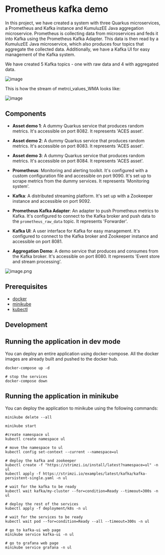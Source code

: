 # Prometheus kafka demo

In this project, we have created a system with three Quarkus microservices, a Prometheus and Kafka instance and KumuluzEE Java aggregation microservice. Prometheus is collecting data from microservices and feds it into Kafka using the Prometheus Kafka Adapter. This data is then read by a KumuluzEE Java microservice, which also produces four topics that aggregate the collected data. Additionally, we have a Kafka UI for easy management of the Kafka system.

We have created 5 Kafka topics - one with raw data and 4 with aggregated data.

![image](https://github.com/AnejVovcak/prometheus-kafka-demo/assets/79155108/bbf48cf0-25e6-41bd-bc5f-f7ffa5ced14c)

This is how the stream of metrci_values_WMA looks like:

![image](https://github.com/AnejVovcak/prometheus-kafka-demo/assets/79155108/56ca405f-8801-422c-bbaf-4a44f795d206)


## Components

- **Asset demo 1**: A dummy Quarkus service that produces random metrics. It's accessible on port 8082. It represents 'ACES asset'.

- **Asset demo 2**: A dummy Quarkus service that produces random metrics. It's accessible on port 8083. It represents 'ACES asset'.

- **Asset demo 3**: A dummy Quarkus service that produces random metrics. It's accessible on port 8084. It represents 'ACES asset'.

- **Prometheus**: Monitoring and alerting toolkit. It's configured with a custom configuration file and accessible on port 9090. It's set up to scrape metrics from the dummy services. It represents 'Monitoring system'.

- **Kafka**: A distributed streaming platform. It's set up with a Zookeeper instance and accessible on port 9092.

- **Prometheus Kafka Adapter**: An adapter to push Prometheus metrics to Kafka. It's configured to connect to the Kafka broker and push data to the `prometheus_raw_data` topic. It represents 'Forwarder'.

- **Kafka UI**: A user interface for Kafka for easy management. It's configured to connect to the Kafka broker and Zookeeper instance and accessible on port 8081.

- **Aggregation Demo**: A demo service that produces and consumes from the Kafka broker. It's accessible on port 8080. It represents 'Event store and stream processing'.

![image.png](..%2Fimage.png)

## Prerequisites

- [docker](https://docs.docker.com/get-docker/)
- [minikube](https://minikube.sigs.k8s.io/docs/start/)
- [kubectl](https://kubernetes.io/docs/tasks/tools/install-kubectl/)

## Development

## Running the application in dev mode

You can deploy an entire application using docker-compose. All the docker images are already built and pushed to the docker hub.

```shell script
docker-compose up -d

# stop the services
docker-compose down
```

## Running the application in minikube

You can deploy the application to minikube using the following commands:

```shell script
minikube delete --all

minikube start

#create namespace ul
kubectl create namespace ul

# move the namespace to ul
kubectl config set-context --current --namespace=ul

# deploy the kafka and zookeeper
kubectl create -f "https://strimzi.io/install/latest?namespace=ul" -n ul
kubectl apply -f https://strimzi.io/examples/latest/kafka/kafka-persistent-single.yaml -n ul

# wait for the kafka to be ready
kubectl wait kafka/my-cluster --for=condition=Ready --timeout=300s -n ul

# deploy the rest of the services
kubectl apply -f deployment/k8s -n ul

# wait for the services to be ready
kubectl wait pod --for=condition=Ready --all --timeout=300s -n ul

# go to kafka-ui web page
minikube service kafka-ui -n ul

# go to grafana web page
minikube service grafana -n ul

````

